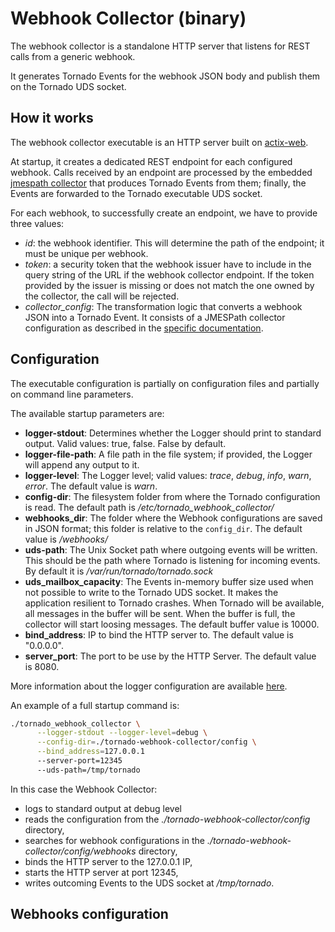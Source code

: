 # Webhook Collector (binary) 

The webhook collector is a standalone HTTP server that listens for REST calls 
from a generic webhook.

It generates Tornado Events for the webhook JSON body and publish them on the 
Tornado UDS socket.

## How it works

The webhook collector executable is an HTTP server built on [actix-web](https://github.com/actix/actix-web).

At startup, it creates a dedicated REST endpoint
for each configured webhook. Calls received by an endpoint are 
processed by the embedded [jmespath collector](../../../collector/jmespath/doc/README.md)
that produces Tornado Events from them; finally, the Events are forwarded to the Tornado 
executable UDS socket.

For each webhook, to successfully create an endpoint, we have to provide three values:
- _id_: the webhook identifier. This will determine the path of the endpoint; it must be 
  unique per webhook.
- _token_: a security token that the webhook issuer have to include in the query string 
of the URL if the webhook collector endpoint. If the token provided by the issuer is missing
or does not match the one owned by the collector, the call will be rejected.   
- _collector_config_: The transformation logic that converts a webhook JSON into a Tornado Event.
  It consists of a JMESPath collector configuration as described in the [specific 
  documentation](../../../collector/jmespath/doc/README.md).
  

## Configuration

The executable configuration is partially on configuration files
and partially on command line parameters.

The available startup parameters are:
- __logger-stdout__: Determines whether the Logger should print to standard output. 
  Valid values: true, false. False by default.
- __logger-file-path__: A file path in the file system; if provided, the Logger will 
  append any output to it.
- __logger-level__: The Logger level; valid values: _trace_, _debug_, _info_, _warn_, _error_.
  The default value is _warn_.
- __config-dir__: The filesystem folder from where the Tornado configuration is read.
  The default path is _/etc/tornado_webhook_collector/_
- __webhooks_dir__: The folder where the Webhook configurations are saved in JSON format; 
  this folder is relative to the `config_dir`. The default value is _/webhooks/_
- __uds-path__: The Unix Socket path where outgoing events will be written. 
  This should be the path where Tornado is listening for incoming events.
  By default it is _/var/run/tornado/tornado.sock_
- __uds_mailbox_capacity__: The Events in-memory buffer size used when not possible
  to write to the Tornado UDS socket. It makes the application resilient to Tornado crashes.
  When Tornado will be available, all messages in the buffer will be sent. When the buffer
  is full, the collector will start loosing messages.
  The default buffer value is 10000.
- __bind_address__: IP to bind the HTTP server to. The default value is "0.0.0.0". 
- __server_port__: The port to be use by the HTTP Server. The default value is 8080.


More information about the logger configuration are available [here](../../../common/logger/doc/README.md).


An example of a full startup command is:
```bash
./tornado_webhook_collector \
      --logger-stdout --logger-level=debug \
      --config-dir=./tornado-webhook-collector/config \
      --bind_address=127.0.0.1
      --server-port=12345
      --uds-path=/tmp/tornado
```

In this case the Webhook Collector:
- logs to standard output at debug level
- reads the configuration from the _./tornado-webhook-collector/config_ directory,
- searches for webhook configurations in the _./tornado-webhook-collector/config/webhooks_ directory,
- binds the HTTP server to the 127.0.0.1 IP,
- starts the HTTP server at port 12345,
- writes outcoming Events to the UDS socket at _/tmp/tornado_.   


## Webhooks configuration
